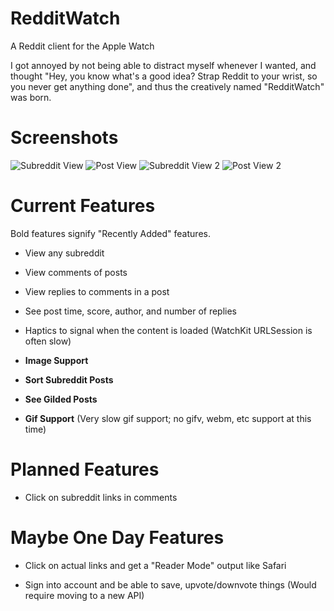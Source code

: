 # RedditWatch
A Reddit client for the Apple Watch

I got annoyed by not being able to distract myself whenever I wanted, and thought "Hey, you know what's a good idea? Strap Reddit to your wrist, so you never get anything done", and thus the creatively named "RedditWatch" was born.

# Screenshots

![Subreddit View](https://i.imgur.com/uo2DR4b.png)
![Post View](https://i.imgur.com/3xqmxn9.png)
![Subreddit View 2](https://i.imgur.com/NFK2Jlh.png)
![Post View 2](https://i.imgur.com/gJZrveL.png)


# Current Features

Bold features signify "Recently Added" features.

* View any subreddit

* View comments of posts

* View replies to comments in a post

* See post time, score, author, and number of replies

* Haptics to signal when the content is loaded (WatchKit URLSession is often slow)

* **Image Support**

* **Sort Subreddit Posts**

* **See Gilded Posts**

* **Gif Support** (Very slow gif support; no gifv, webm, etc support at this time)

# Planned Features

* Click on subreddit links in comments


# Maybe One Day Features

* Click on actual links and get a "Reader Mode" output like Safari

* Sign into account and be able to save, upvote/downvote things (Would require moving to a new API)


